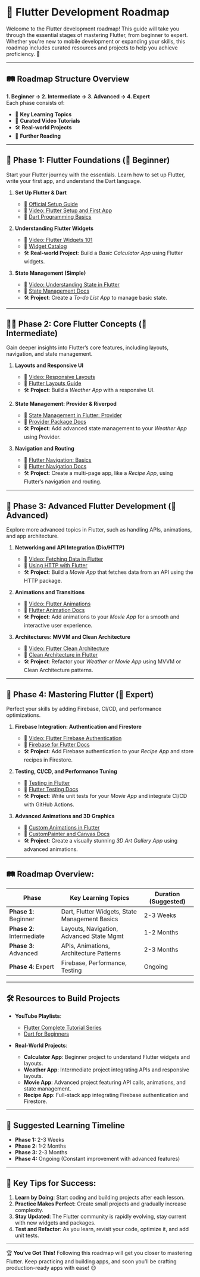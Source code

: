 # 🦋 **Flutter Development Roadmap**  
Welcome to the Flutter development roadmap! This guide will take you through the essential stages of mastering Flutter, from beginner to expert. Whether you're new to mobile development or expanding your skills, this roadmap includes curated resources and projects to help you achieve proficiency. 🚀

---

## 🛤️ **Roadmap Structure Overview**

**1. Beginner → 2. Intermediate → 3. Advanced → 4. Expert**  
Each phase consists of:
- 🔗 **Key Learning Topics**
- 🎥 **Curated Video Tutorials**
- 🛠️ **Real-world Projects**
- 📖 **Further Reading**

---

## 🎯 **Phase 1: Flutter Foundations (🚶 Beginner)**  
Start your Flutter journey with the essentials. Learn how to set up Flutter, write your first app, and understand the Dart language.

1. **Set Up Flutter & Dart**
   - 📖 [Official Setup Guide](https://flutter.dev/docs/get-started/install)
   - 🎥 [Video: Flutter Setup and First App](https://www.youtube.com/watch?v=1ukSR1GRtMU)
   - 📖 [Dart Programming Basics](https://dart.dev/guides/language/language-tour)

2. **Understanding Flutter Widgets**
   - 🎥 [Video: Flutter Widgets 101](https://www.youtube.com/watch?v=996ZgFRENMs)
   - 📖 [Widget Catalog](https://flutter.dev/docs/development/ui/widgets)
   - 🛠️ **Real-world Project**: Build a *Basic Calculator App* using Flutter widgets.

3. **State Management (Simple)**
   - 🎥 [Video: Understanding State in Flutter](https://www.youtube.com/watch?v=nsUSYSs1-VE)
   - 📖 [State Management Docs](https://flutter.dev/docs/development/data-and-backend/state-mgmt)
   - 🛠️ **Project**: Create a *To-do List App* to manage basic state.

---

## 🏃‍♂️ **Phase 2: Core Flutter Concepts (🏃 Intermediate)**  
Gain deeper insights into Flutter’s core features, including layouts, navigation, and state management.

1. **Layouts and Responsive UI**
   - 🎥 [Video: Responsive Layouts](https://www.youtube.com/watch?v=_xIU8bKs9gw)
   - 📖 [Flutter Layouts Guide](https://flutter.dev/docs/development/ui/layout/tutorial)
   - 🛠️ **Project**: Build a *Weather App* with a responsive UI.

2. **State Management: Provider & Riverpod**
   - 🎥 [State Management in Flutter: Provider](https://www.youtube.com/watch?v=O6P86uwfdR0)
   - 📖 [Provider Package Docs](https://pub.dev/packages/provider)
   - 🛠️ **Project**: Add advanced state management to your *Weather App* using Provider.

3. **Navigation and Routing**
   - 🎥 [Flutter Navigation: Basics](https://www.youtube.com/watch?v=kn0EOS-ZiIc)
   - 📖 [Flutter Navigation Docs](https://flutter.dev/docs/cookbook/navigation/navigation-basics)
   - 🛠️ **Project**: Create a multi-page app, like a *Recipe App*, using Flutter’s navigation and routing.

---

## 🚀 **Phase 3: Advanced Flutter Development (🚀 Advanced)**  
Explore more advanced topics in Flutter, such as handling APIs, animations, and app architecture.

1. **Networking and API Integration (Dio/HTTP)**
   - 🎥 [Video: Fetching Data in Flutter](https://www.youtube.com/watch?v=RrfJWi6EY-4)
   - 📖 [Using HTTP with Flutter](https://flutter.dev/docs/cookbook/networking/fetch-data)
   - 🛠️ **Project**: Build a *Movie App* that fetches data from an API using the HTTP package.

2. **Animations and Transitions**
   - 🎥 [Video: Flutter Animations](https://www.youtube.com/watch?v=do4iW8wpF6Y)
   - 📖 [Flutter Animation Docs](https://flutter.dev/docs/development/ui/animations)
   - 🛠️ **Project**: Add animations to your *Movie App* for a smooth and interactive user experience.

3. **Architectures: MVVM and Clean Architecture**
   - 🎥 [Video: Flutter Clean Architecture](https://www.youtube.com/watch?v=G2EAPacix4U)
   - 📖 [Clean Architecture in Flutter](https://medium.com/flutter-community/flutter-clean-architecture-69f766deb43a)
   - 🛠️ **Project**: Refactor your *Weather or Movie App* using MVVM or Clean Architecture patterns.

---

## 🏅 **Phase 4: Mastering Flutter (🏅 Expert)**  
Perfect your skills by adding Firebase, CI/CD, and performance optimizations.

1. **Firebase Integration: Authentication and Firestore**
   - 🎥 [Video: Flutter Firebase Authentication](https://www.youtube.com/watch?v=Gnt3-MpDlK0)
   - 📖 [Firebase for Flutter Docs](https://firebase.flutter.dev/)
   - 🛠️ **Project**: Add Firebase authentication to your *Recipe App* and store recipes in Firestore.

2. **Testing, CI/CD, and Performance Tuning**
   - 🎥 [Testing in Flutter](https://www.youtube.com/watch?v=-xyupcHgW4U)
   - 📖 [Flutter Testing Docs](https://flutter.dev/docs/testing)
   - 🛠️ **Project**: Write unit tests for your *Movie App* and integrate CI/CD with GitHub Actions.

3. **Advanced Animations and 3D Graphics**
   - 🎥 [Custom Animations in Flutter](https://www.youtube.com/watch?v=eWI0xbDhD8o)
   - 📖 [CustomPainter and Canvas Docs](https://flutter.dev/docs/cookbook/animation/custom-painter)
   - 🛠️ **Project**: Create a visually stunning *3D Art Gallery App* using advanced animations.

---

## 🛤️ **Roadmap Overview:**

| **Phase**             | **Key Learning Topics**                           | **Duration (Suggested)**  |
|-----------------------|---------------------------------------------------|---------------------------|
| **Phase 1**: Beginner | Dart, Flutter Widgets, State Management Basics    | 2-3 Weeks                 |
| **Phase 2**: Intermediate | Layouts, Navigation, Advanced State Mgmt     | 1-2 Months                |
| **Phase 3**: Advanced  | APIs, Animations, Architecture Patterns          | 2-3 Months                |
| **Phase 4**: Expert    | Firebase, Performance, Testing                   | Ongoing                   |

---

## 🛠️ **Resources to Build Projects**  
- **YouTube Playlists**:
  - [Flutter Complete Tutorial Series](https://www.youtube.com/playlist?list=PL6yRaaP0WPkVyB8_9M4kR2XTl5XorI4p5)
  - [Dart for Beginners](https://www.youtube.com/watch?v=Ej_Pcr4uC2Q)
  
- **Real-World Projects**:
  - **Calculator App**: Beginner project to understand Flutter widgets and layouts.
  - **Weather App**: Intermediate project integrating APIs and responsive layouts.
  - **Movie App**: Advanced project featuring API calls, animations, and state management.
  - **Recipe App**: Full-stack app integrating Firebase authentication and Firestore.

---

## 📅 **Suggested Learning Timeline**  
- **Phase 1:** 2-3 Weeks  
- **Phase 2:** 1-2 Months  
- **Phase 3:** 2-3 Months  
- **Phase 4:** Ongoing (Constant improvement with advanced features)

---

## 🎯 **Key Tips for Success:**

1. **Learn by Doing**: Start coding and building projects after each lesson.
2. **Practice Makes Perfect**: Create small projects and gradually increase complexity.
3. **Stay Updated**: The Flutter community is rapidly evolving, stay current with new widgets and packages.
4. **Test and Refactor**: As you learn, revisit your code, optimize it, and add unit tests.

---

🏆 **You’ve Got This!** Following this roadmap will get you closer to mastering Flutter. Keep practicing and building apps, and soon you’ll be crafting production-ready apps with ease! 😊
